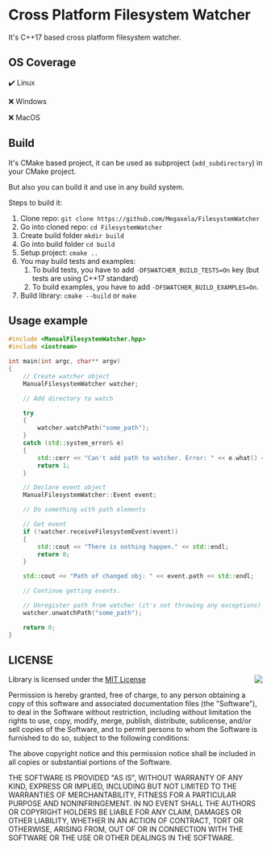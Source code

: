 # Cross Platform Filesystem Watcher
It's C++17 based cross platform filesystem watcher.

## OS Coverage
:heavy_check_mark: Linux

:x: Windows

:x: MacOS

## Build
It's CMake based project, it can be used as
subproject (`add_subdirectory`) in your CMake project.

But also you can build it and use in any build system.

Steps to build it:
1. Clone repo: `git clone https://github.com/Megaxela/FilesystemWatcher`
1. Go into cloned repo: `cd FilesystemWatcher`
1. Create build folder `mkdir build`
1. Go into build folder `cd build`
1. Setup project: `cmake ..`
1. You may build tests and examples:
    1. To build tests, you have to add `-DFSWATCHER_BUILD_TESTS=On` key (but tests are using C++17 standard)
    1. To build examples, you have to add `-DFSWATCHER_BUILD_EXAMPLES=On`.
1. Build library: `cmake --build` or `make`

## Usage example

```cpp
#include <ManualFilesystemWatcher.hpp>
#include <iostream>

int main(int argc, char** argv)
{
    // Create watcher object
    ManualFilesystemWatcher watcher;

    // Add directory to watch

    try
    {
        watcher.watchPath("some_path");
    }
    catch (std::system_error& e)
    {
        std::cerr << "Can't add path to watcher. Error: " << e.what() << std::endl;
        return 1;
    }

    // Declare event object
    ManualFilesystemWatcher::Event event;

    // Do something with path elements

    // Get event
    if (!watcher.receiveFilesystemEvent(event))
    {
        std::cout << "There is nothing happen." << std::endl;
        return 0;
    }

    std::cout << "Path of changed obj: " << event.path << std::endl;

    // Continue getting events.

    // Unregister path from watcher (it's not throwing any exceptions)
    watcher.unwatchPath("some_path");

    return 0;
}
```

## LICENSE

<img align="right" src="http://opensource.org/trademarks/opensource/OSI-Approved-License-100x137.png">

Library is licensed under the [MIT License](https://opensource.org/licenses/MIT)

Permission is hereby granted, free of charge, to any person obtaining a copy
of this software and associated documentation files (the "Software"), to deal
in the Software without restriction, including without limitation the rights
to use, copy, modify, merge, publish, distribute, sublicense, and/or sell
copies of the Software, and to permit persons to whom the Software is
furnished to do so, subject to the following conditions:

The above copyright notice and this permission notice shall be included in all
copies or substantial portions of the Software.

THE SOFTWARE IS PROVIDED "AS IS", WITHOUT WARRANTY OF ANY KIND, EXPRESS OR
IMPLIED, INCLUDING BUT NOT LIMITED TO THE WARRANTIES OF MERCHANTABILITY,
FITNESS FOR A PARTICULAR PURPOSE AND NONINFRINGEMENT. IN NO EVENT SHALL THE
AUTHORS OR COPYRIGHT HOLDERS BE LIABLE FOR ANY CLAIM, DAMAGES OR OTHER
LIABILITY, WHETHER IN AN ACTION OF CONTRACT, TORT OR OTHERWISE, ARISING FROM,
OUT OF OR IN CONNECTION WITH THE SOFTWARE OR THE USE OR OTHER DEALINGS IN THE
SOFTWARE.